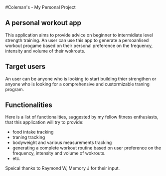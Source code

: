 #Coleman's -  My Personal Project

## A personal workout app

This application aims to provide advice on beginner to intermidiate level strength training.
An user can use this app to generate a persoanlised workout progame based on their personal preference on the frequency, intensity and volume of their wokrouts.

## Target users

An user can be anyone who is looking to start building thier strengthen or anyone who is looking for a comprehensive and custormizable traning program.

## Functionalities

Here is a list of functionalities, suggested by my fellow fitness enthusiasts, that this application will try to provide:
- food intake tracking
- traning tracking
- bodyweight and various measurements tracking
- generating a complete workout routine based on user preference on the frequency, intensity and volume of wokrouts.
- etc.

Speical thanks to Raymond W, Memory J for their input.
